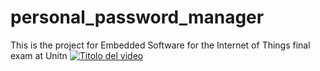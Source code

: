 # personal_password_manager
This is the project for Embedded Software for the Internet of Things final exam at Unitn
[![Titolo del video](https://img.youtube.com/vi/VIDEO_ID/0.jpg)](https://youtu.be/ZBcULP91dFY)

